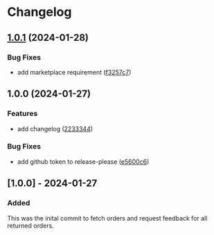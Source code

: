 # Changelog

## [1.0.1](https://github.com/nerdwarelabs/feedback-request/compare/v1.0.0...v1.0.1) (2024-01-28)


### Bug Fixes

* add marketplace requirement ([f3257c7](https://github.com/nerdwarelabs/feedback-request/commit/f3257c720ce2a4210e19e7212f8245003495d6b0))

## 1.0.0 (2024-01-27)


### Features

* add changelog ([2233344](https://github.com/nerdwarelabs/feedback-request/commit/223334412141521fa3296f3ec4a437ef77781008))


### Bug Fixes

* add github token to release-please ([e5600c6](https://github.com/nerdwarelabs/feedback-request/commit/e5600c61ebb44ab7ab573fbfec5fd6a5ff9dee6f))

## [1.0.0] - 2024-01-27

### Added
This was the inital commit to fetch orders and request feedback for all returned orders.
